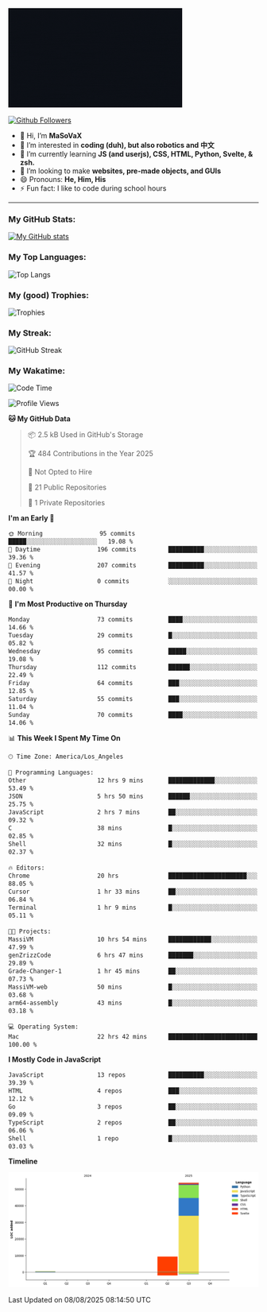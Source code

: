 <img src="profile-up.gif" alt="Profile Up" width="350px" height="200px">

[![Github Followers](https://img.shields.io/github/followers/genZrizzCode?logo=github&style=plastic)](https://github.com/genZrizzCode?tab=followers)

- 👋 Hi, I’m **MaSoVaX**
- 👀 I’m interested in **coding (duh), but also robotics and 中文**
- 🌱 I’m currently learning **JS (and userjs), CSS, HTML, Python, Svelte, & zsh.**
- 💞️ I’m looking to make **websites, pre-made objects, and GUIs**
- 😄 Pronouns: **He, Him, His**
- ⚡ Fun fact: I like to code during school hours
  
---

### My GitHub Stats:
[![My GitHub stats](https://github-readme-stats.vercel.app/api?username=genzrizzcode&show_icons=true&theme=github_dark&hide_border=true&show=discussions_started,discussions_answered&rank_icon=percentile)](https://github.com/genZrizzCode)

### My Top Languages:
![Top Langs](https://github-readme-stats.vercel.app/api/top-langs/?username=genzrizzcode&langs_count=20&show_icons=true&theme=github_dark&hide_border=true&layout=compact)

### My (good) Trophies:
![Trophies](https://github-profile-trophy.vercel.app/?username=genzrizzcode&rank=SECRET,SSS,SS,S,AAA,AA,A,B&theme=matrix&column=3&margin-w=10&margin-h=10)

### My Streak:
![GitHub Streak](https://streak-stats.demolab.com?user=genZrizzCode&theme=highcontrast&border_radius=25&date_format=M%20j%5B%2C%20Y%5D&card_width=525&stroke=EB5454)

### My Wakatime:
<!--START_SECTION:waka-->
![Code Time](http://img.shields.io/badge/Code%20Time-55%20hrs%208%20mins-blue)

![Profile Views](http://img.shields.io/badge/Profile%20Views-40-blue)

**🐱 My GitHub Data** 

> 📦 2.5 kB Used in GitHub's Storage 
 > 
> 🏆 484 Contributions in the Year 2025
 > 
> 🚫 Not Opted to Hire
 > 
> 📜 21 Public Repositories 
 > 
> 🔑 1 Private Repositories 
 > 
**I'm an Early 🐤** 

```text
🌞 Morning                95 commits          █████░░░░░░░░░░░░░░░░░░░░   19.08 % 
🌆 Daytime                196 commits         ██████████░░░░░░░░░░░░░░░   39.36 % 
🌃 Evening                207 commits         ██████████░░░░░░░░░░░░░░░   41.57 % 
🌙 Night                  0 commits           ░░░░░░░░░░░░░░░░░░░░░░░░░   00.00 % 
```
📅 **I'm Most Productive on Thursday** 

```text
Monday                   73 commits          ████░░░░░░░░░░░░░░░░░░░░░   14.66 % 
Tuesday                  29 commits          █░░░░░░░░░░░░░░░░░░░░░░░░   05.82 % 
Wednesday                95 commits          █████░░░░░░░░░░░░░░░░░░░░   19.08 % 
Thursday                 112 commits         ██████░░░░░░░░░░░░░░░░░░░   22.49 % 
Friday                   64 commits          ███░░░░░░░░░░░░░░░░░░░░░░   12.85 % 
Saturday                 55 commits          ███░░░░░░░░░░░░░░░░░░░░░░   11.04 % 
Sunday                   70 commits          ████░░░░░░░░░░░░░░░░░░░░░   14.06 % 
```


📊 **This Week I Spent My Time On** 

```text
🕑︎ Time Zone: America/Los_Angeles

💬 Programming Languages: 
Other                    12 hrs 9 mins       █████████████░░░░░░░░░░░░   53.49 % 
JSON                     5 hrs 50 mins       ██████░░░░░░░░░░░░░░░░░░░   25.75 % 
JavaScript               2 hrs 7 mins        ██░░░░░░░░░░░░░░░░░░░░░░░   09.32 % 
C                        38 mins             █░░░░░░░░░░░░░░░░░░░░░░░░   02.85 % 
Shell                    32 mins             █░░░░░░░░░░░░░░░░░░░░░░░░   02.37 % 

🔥 Editors: 
Chrome                   20 hrs              ██████████████████████░░░   88.05 % 
Cursor                   1 hr 33 mins        ██░░░░░░░░░░░░░░░░░░░░░░░   06.84 % 
Terminal                 1 hr 9 mins         █░░░░░░░░░░░░░░░░░░░░░░░░   05.11 % 

🐱‍💻 Projects: 
MassiVM                  10 hrs 54 mins      ████████████░░░░░░░░░░░░░   47.99 % 
genZrizzCode             6 hrs 47 mins       ███████░░░░░░░░░░░░░░░░░░   29.89 % 
Grade-Changer-1          1 hr 45 mins        ██░░░░░░░░░░░░░░░░░░░░░░░   07.73 % 
MassiVM-web              50 mins             █░░░░░░░░░░░░░░░░░░░░░░░░   03.68 % 
arm64-assembly           43 mins             █░░░░░░░░░░░░░░░░░░░░░░░░   03.18 % 

💻 Operating System: 
Mac                      22 hrs 42 mins      █████████████████████████   100.00 % 
```

**I Mostly Code in JavaScript** 

```text
JavaScript               13 repos            ██████████░░░░░░░░░░░░░░░   39.39 % 
HTML                     4 repos             ███░░░░░░░░░░░░░░░░░░░░░░   12.12 % 
Go                       3 repos             ██░░░░░░░░░░░░░░░░░░░░░░░   09.09 % 
TypeScript               2 repos             ██░░░░░░░░░░░░░░░░░░░░░░░   06.06 % 
Shell                    1 repo              █░░░░░░░░░░░░░░░░░░░░░░░░   03.03 % 
```



**Timeline**

![Lines of Code chart](https://raw.githubusercontent.com/genZrizzCode/genZrizzCode/main/assets/bar_graph.png)


 Last Updated on 08/08/2025 08:14:50 UTC
<!--END_SECTION:waka-->
